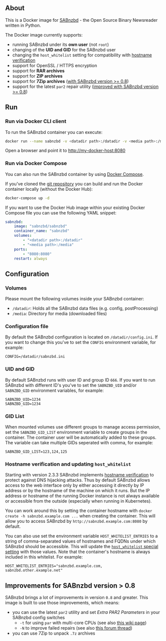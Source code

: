 ## About

This is a Docker image for [SABnzbd](http://sabnzbd.org/) - the Open Source Binary Newsreader written in Python.

The Docker image currently supports:

* running SABnzbd under its __own user__ (not `root`)
* changing of the __UID and GID__ for the SABnzbd user
* changing the `host_whitelist` setting for compatibility with [hostname verification](https://sabnzbd.org/hostname-check)
* support for OpenSSL / HTTPS encryption
* support for __RAR archives__
* support for __ZIP archives__
* support for __7Zip archives__ ([with SABnzbd version >= 0.8](#improvements-for-sabnzbd-version--08))
* support for the latest `par2` repair utility ([improved with SABnzbd version >= 0.8](#improvements-for-sabnzbd-version--08))

## Run

### Run via Docker CLI client

To run the SABnzbd container you can execute:

```bash
docker run --name sabnzbd -v <datadir path>:/datadir -v <media path>:/media -p 8080:8080 sabnzbd/sabnzbd
```

Open a browser and point it to [http://my-docker-host:8080](http://my-docker-host:8080)

### Run via Docker Compose

You can also run the SABnzbd container by using [Docker Compose](https://www.docker.com/docker-compose).

If you've cloned the [git repository](https://github.com/domibarton/docker-sabnzbd) you can build and run the Docker container locally (without the Docker Hub):

```bash
docker-compose up -d
```

If you want to use the Docker Hub image within your existing Docker Compose file you can use the following YAML snippet:

```yaml
sabnzbd:
    image: "sabnzbd/sabnzbd"
    container_name: "sabnzbd"
    volumes:
        - "<datadir path>:/datadir"
        - "<media path>:/media"
    ports:
        - "8080:8080"
    restart: always
```

## Configuration

### Volumes

Please mount the following volumes inside your SABnzbd container:

* `/datadir`: Holds all the SABnzbd data files (e.g. config, postProcessing)
* `/media`: Directory for media (downloaded files)

### Configuration file

By default the SABnzbd configuration is located on `/datadir/config.ini`.
If you want to change this you've to set the `CONFIG` environment variable, for example:

```
CONFIG=/datadir/sabnzbd.ini
```

### UID and GID

By default SABnzbd runs with user ID and group ID `666`.
If you want to run SABnzbd with different ID's you've to set the `SABNZBD_UID` and/or `SABNZBD_GID` environment variables, for example:

```
SABNZBD_UID=1234
SABNZBD_GID=1234
```
### GID List
When mounted volumes use different groups to manage access permission, set the `SABNZBD_GID_LIST` environment variable to create groups in the container. The container user will be automatically added to these groups. The variable can take multiple GIDs seperated with comma, for example:

```
SABNZBD_GID_LIST=123,124,125
```

### Hostname verification and updating `host_whitelist`

Starting with version 2.3.3 SABnzbd implements [hostname verification](https://sabnzbd.org/hostname-check)
to protect against DNS hijacking attacks. Thus by default SABnzbd allows access
to the web interface only by either accessing it directly by IP address or by
the hostname of the machine on which it runs. But the IP address or hostname of
the running Docker instance is not always available or accessible from the
outside (especially when running in Kubernetes).

You can work around this by setting the container hostname with
`docker create -h sabnzbd.example.com ...` when creating the container. This
will allow you to access SABnzbd by `http://sabnzbd.example.com:8080` by
default.

You can also use set the environment variable `HOST_WHITELIST_ENTRIES` to a
string of comma-separated values of hostnames and FQDNs under which SABnzbd
should be accessible. This will update the [`host_whitelist` special setting](https://sabnzbd.org/wiki/configuration/2.3/special)
with those values. Note that the container's hostname is always included in
this whitelist. For example:

```
HOST_WHITELIST_ENTRIES="sabnzbd.example.com, sabnzbd.other.example.net"
```

## Improvements for SABnzbd version > 0.8

SABnzbd brings a lot of improvements in version `0.8` and greater. This image is built to use those improvements, which means:

* you can use the latest `par2` utility and set _Extra PAR2 Parameters_ in your SABnzbd config switches
  * `-t` for using `par` with multi-core CPUs (see also [this wiki page](http://wiki.sabnzbd.org/configure-switches#multi-core))
  * `-N` to improve failed repairs (see also [this forum thread](http://forums.sabnzbd.org/viewtopic.php?f=2&t=19913#p103827))
* you can use 7Zip to unpack `.7z` archives
